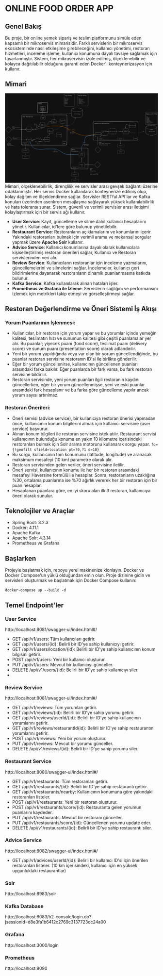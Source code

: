 # ONLINE FOOD ORDER APP
## Genel Bakış

Bu proje, bir online yemek sipariş ve teslim platformunu simüle eden kapsamlı bir mikroservis mimarisidir. Farklı servislerin bir mikroservis ekosisteminde nasıl etkileşime girebileceğini,
kullanıcı yönetimi, restoran hizmetleri, inceleme işleme, kullanıcı konumuna dayalı tavsiye sağlamak için tasarlanmıştır. 
Sistem, her mikroservisin izole edilmiş, ölçeklenebilir ve kolayca dağıtılabilir olduğunu garanti eden Docker'ı konteynerizasyon için kullanır.

## Mimari
![Output](./img/architecture.png)
Mimari, ölçeklenebilirlik, dirençlilik ve servisler arası gevşek bağlantı üzerine odaklanmıştır. Her servis Docker kullanılarak konteynerize edilmiş olup, kolay dağıtım ve ölçeklendirme sağlar.
Servisler RESTful API'lar ve Kafka konuları üzerinden asenkron mesajlaşma sağlayarak yüksek kullanılabilirlik ve hata toleransı sunar. Sistem, güvenli ve verimli servisler arası iletişimi kolaylaştırmak için 
bir servis ağı kullanır.

- **User Service**: Kayıt, güncelleme ve silme dahil kullanıcı hesaplarını yönetir. Kullanıcılar, id'lere göre bulunup yönetilebilir.
- **Restaurant Service**: Restoranların açıklamalarını ve konumlarını içerir. Yakındaki restoranları bulmak için verimli arama ve mekansal sorgular yapmak üzere **Apache Solr** kullanır.
- **Advice Service**: Kullanıcı konumlarına dayalı olarak kullanıcılara kişiselleştirilmiş restoran önerileri sağlar, Kullanıcı ve Restoran servislerinden veri alır.
- **Review Service**: Kullanıcıların restoranlar için inceleme yazmalarını, güncellemelerini ve silmelerini sağlar. İncelemeler, kullanıcı geri bildirimlerine dayanarak restoranların dinamik puanlanmasına katkıda bulunur.
- **Kafka Service**: Kafka kullanılarak alınan hataları işler.
- **Prometheus ve Grafana ile İzleme**: Servislerin sağlığını ve performansını izlemek için metrikleri takip etmeyi ve görselleştirmeyi sağlar.


## Restoran Değerlendirme ve Öneri Sistemi İş Akışı
### Yorum Puanlarının İşlenmesi:

- Kullanıcılar, bir restoran için yorum yapar ve bu yorumlar içinde yemeğin kalitesi, teslimatın hızı ve sunumun kalitesi gibi çeşitli puanlamalar yer alır. Bu puanlar; yiyecek puanı (food score), teslimat puanı (delivery score) ve sunum puanı (presentation score) olarak adlandırılır.
- Yeni bir yorum yapıldığında veya var olan bir yorum güncellendiğinde, bu puanlar restoran servisine restoranın ID'si ile birlikte gönderilir.
- Eğer bir yorum güncellenirse, kullanıcının güncellenen puanları arasındaki farka bakılır. Eğer puanlarda bir fark varsa, bu fark restoran servisine bildirilir.
- Restoran servisinde, yeni yorum puanları ilgili restoranın kaydını güncellerken, eğer bir yorum güncellenmişse, yeni ve eski puanlar arasındaki fark hesaplanır ve bu farka göre güncelleme yapılır ancak yorum sayısı artırılmaz.

### Restoran Önerileri:
- Öneri servisi (advice service), bir kullanıcıya restoran önerisi yapmadan önce, kullanıcının konum bilgilerini almak için kullanıcı servisine (user service) başvurur.
- Alınan konum bilgileri ile restoran servisine istek atılır. Restaurant servisi kullanıcının bulunduğu konuma en yakın 10 kilometre içerisindeki restoranları bulmak için Solr arama motorunu kullanarak sorgu yapar. 
``
  fq={!geofilt sfield=location pt=?0,?1 d=10}
  ``
- Bu sorgu, kullanıcının tam konumunu (latitude, longitude) ve aranacak maksimum mesafeyi (10 km) parametre olarak alır.
- Restoran servisinden gelen veriler, öneri servisine iletilir.
- Öneri servisi, kullanıcının konumu ile her bir restoran arasındaki mesafeyi Haversine formülü ile hesaplar. Sonra, restoranların uzaklığına %30, ortalama puanlarına ise %70 ağırlık vererek her bir restoran için bir puan hesaplar.
- Hesaplanan puanlara göre, en iyi skoru alan ilk 3 restoran, kullanıcıya öneri olarak sunulur.
## Teknolojiler ve Araçlar

- Spring Boot: 3.2.3
- Docker: 4.11.1
- Apache Kafka
- Apache Solr: 4.3.14
- Prometheus ve Grafana

## Başlarken

Projeyie başlatmak için, repoyu yerel makinenize klonlayın. Docker ve Docker Compose'un yüklü olduğundan emin olun. Proje dizinine gidin ve servisleri oluşturmak ve başlatmak için Docker Compose kullanın:

``
docker-compose up --build -d
``

## Temel Endpoint'ler

### User Service
http://localhost:8081/swagger-ui/index.html#/
- GET /api/v1/users: Tüm kullancıları getirir.
- GET /api/v1/users/{id}: Belirli bir ID'ye sahip kullanıcıyı getirir.
- GET /api/v1/users/location/{id}: Belirli bir ID'ye sahip kullanıcının konum bilgisini getirir.
- POST /api/v1/users: Yeni bir kullanıcı oluşturur.
- PUT /api/v1/users: Mevcut bir kullanıcıyı günceller.
- DELETE /api/v1/users/{id}: Belirli bir ID'ye sahip kullanıcıyı siler.
- 
### Review Service
http://localhost:8081/swagger-ui/index.html#/
- GET /api/v1/reviews: Tüm yorumları getirir.
- GET /api/v1/reviews/{id}: Belirli bir ID'ye sahip yorumu getirir.
- GET /api/v1/reviews/userId/{id}: Belirli bir ID'ye sahip kullancının yorumlarını getirir.
- GET /api/v1/reviews/restaurantId{id}: Belirli bir ID'ye sahip restaurantın yorumlarını getirir.
- POST /api/v1/reviews: Yeni bir yorum oluşturur.
- PUT /api/v1/reviews: Mevcut bir yorumu günceller.
- DELETE /api/v1/reviews/{id}: Belirli bir ID'ye sahip yorumu siler.

### Restaurant Service
http://localhost:8080/swagger-ui/index.html#/
- GET /api/v1/restaurants: Tüm restoranları getirir.
- GET /api/v1/restaurants/{id}: Belirli bir ID'ye sahip restaurantı getirir.
- GET /api/v1/restaurants/nearby: Kullanıcının konumuna göre yakındaki restoranları listeler.
- POST /api/v1/restaurants: Yeni bir restoran oluşturur.
- POST /api/v1/restaurants/score/{id}: Restauranta gelen yorumun puanlarını kaydeder.
- PUT /api/v1/restaurants: Mevcut bir restoranı günceller.
- PUT /api/v1/restaurants/score/{id}: Güncellenen yorumu update eder.
- DELETE /api/v1/restaurants/{id}: Belirli bir ID'ye sahip restaurantı siler.


### Advice Service
http://localhost:8082/swagger-ui/index.html#/
- GET /api/v1/advices/userId/{id}: Belirli bir kullanıcı ID'si için önerilen restoranları listeler. (10 km içerisindeki, kullanıcı için en yüksek uygunluktaki restaurantlar)

### Solr
http://localhost:8983/solr

### Kafka Database
http://localhost:8083/h2-console/login.do?jsessionid=d8e3fa1b6412c2769c3137723dc24a00

### Grafana 
http://localhost:3000/login

### Prometheus
http://localhost:9090

